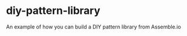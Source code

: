 diy-pattern-library
===================

An example of how you can build a DIY pattern library from Assemble.io
